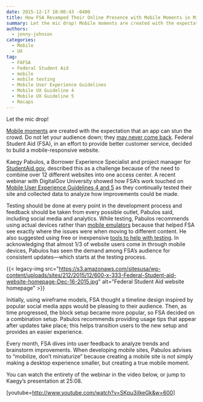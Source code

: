 ```yaml
---
date: 2015-12-17 10:00:43 -0400
title: How FSA Revamped Their Online Presence with Mobile Moments in Mind
summary: Let the mic drop! Mobile moments are created with the expectation that an app can stun the crowd. Do not let your audience down; they may never come back. Federal Student Aid (FSA), in an effort to provide better customer service, decided to build a mobile-responsive website. Kaegy Pabulos, a Borrower Experience Specialist and project
authors:
  - jenny-johnson
categories:
  - Mobile
  - UX
tag:
  - FAFSA
  - Federal Student Aid
  - mobile
  - mobile testing
  - Mobile User Experience Guidelines
  - Mobile UX Guideline 4
  - Mobile UX Guideline 5
  - Recaps
---
```


Let the mic drop!

[Mobile moments](https://www.WHATEVER/2015/10/07/is-your-agency-winning-its-mobile-moments/) are created with the expectation that an app can stun the crowd. Do not let your audience down; they [may never come back](https://www.WHATEVER/2014/07/29/trends-on-tuesday-avoid-the-app-graveyard/). Federal Student Aid (FSA), in an effort to provide better customer service, decided to build a mobile-responsive website.

Kaegy Pabulos, a Borrower Experience Specialist and project manager for [StudentAid.gov](https://studentaid.ed.gov/sa/), described this as a challenge because of the need to combine over 12 different websites into one access center. A recent webinar with DigitalGov University showed how FSA’s work touched on [Mobile User Experience Guidelines 4 and 5](https://www.WHATEVER/2015/07/31/help-us-add-resources-to-the-updated-mobile-user-experience-guidelines/) as they continually tested their site and collected data to analyze how improvements could be made.

Testing should be done at every point in the development process and feedback should be taken from every possible outlet, Pabulos said, including social media and analytics. While testing, Pabulos recommends using actual devices rather than [mobile emulators](https://www.WHATEVER/2015/06/09/the-emulator-dilemma-can-mobile-device-testing-be-completed-without-mobile-devices/) because that helped FSA see exactly where the issues were when moving to different content. He also suggested using free or inexpensive [tools to help with testing](https://www.WHATEVER/2015/10/23/is-your-site-mobile-friendly/). In acknowledging that almost 1/3 of website users come in through mobile devices, Pabulos has seen the demand among FSA’s audience for consistent updates—which starts at the testing process.

{{< legacy-img src="https://s3.amazonaws.com/sitesusa/wp-content/uploads/sites/212/2015/12/600-x-333-Federal-Student-aid-website-homepage-Dec-16-2015.jpg" alt="Federal Student Aid website homepage" >}}

Initially, using wireframe models, FSA thought a timeline design inspired by popular social media apps would be pleasing to their audience. Then, as time progressed, the block setup became more popular, so FSA decided on a combination setup. Pabulos recommends providing usage tips that appear after updates take place; this helps transition users to the new setup and provides an easier experience.

Every month, FSA dives into user feedback to analyze trends and brainstorm improvements. When developing mobile sites, Pabulos advises to “mobilize, don’t miniaturize” because creating a mobile site is not simply making a desktop experience smaller, but creating a true mobile moment.

You can watch the entirety of the webinar in the video below, or jump to Kaegy’s presentation at 25:08.

[youtube=http://www.youtube.com/watch?v=SKpu3iIkeGk&w=600]